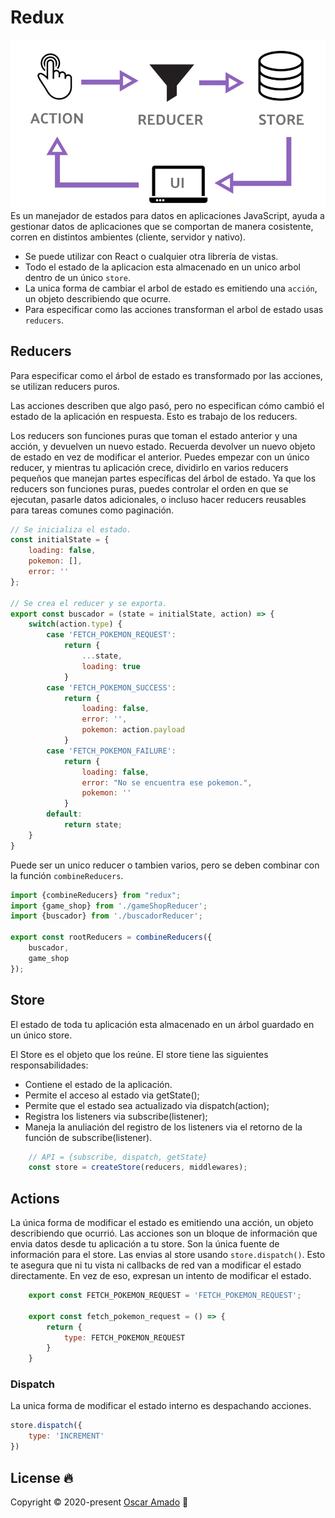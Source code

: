 
# Redux
![Redux ciclo](imgs/redux.png)
Es un manejador de estados para datos en aplicaciones JavaScript, ayuda a gestionar datos de aplicaciones que se comportan de manera cosistente, corren en distintos ambientes (cliente, servidor y nativo).

* Se puede utilizar con React o cualquier otra librería de vistas.
* Todo el estado de la aplicacion esta almacenado en un unico arbol dentro de un único `store`.
* La unica forma de cambiar el arbol de estado es emitiendo una `acción`, un objeto describiendo que ocurre.
* Para especificar como las acciones transforman el arbol de estado usas `reducers`.

## Reducers
Para especificar como el árbol de estado es transformado por las acciones, se utilizan reducers puros.

Las acciones describen que algo pasó, pero no especifican cómo cambió el estado de la aplicación en respuesta. Esto es trabajo de los reducers.

Los reducers son funciones puras que toman el estado anterior y una acción, y devuelven un nuevo estado. Recuerda devolver un nuevo objeto de estado en vez de modificar el anterior. Puedes empezar con un único reducer, y mientras tu aplicación crece, dividirlo en varios reducers pequeños que manejan partes específicas del árbol de estado. Ya que los reducers son funciones puras, puedes controlar el orden en que se ejecutan, pasarle datos adicionales, o incluso hacer reducers reusables para tareas comunes como paginación.

```javascript
// Se inicializa el estado.
const initialState = {
    loading: false,
    pokemon: [],
    error: ''
};

// Se crea el reducer y se exporta.
export const buscador = (state = initialState, action) => {
    switch(action.type) {
        case 'FETCH_POKEMON_REQUEST': 
            return {
                ...state,
                loading: true
            }
        case 'FETCH_POKEMON_SUCCESS':
            return {
                loading: false,
                error: '',
                pokemon: action.payload
            }
        case 'FETCH_POKEMON_FAILURE':
            return {
                loading: false,
                error: "No se encuentra ese pokemon.",
                pokemon: ''
            }
        default: 
            return state;
    }
}
```
Puede ser un unico reducer o tambien varios, pero se deben combinar con la función `combineReducers`.

```javascript
import {combineReducers} from "redux";
import {game_shop} from './gameShopReducer';
import {buscador} from './buscadorReducer';

export const rootReducers = combineReducers({
    buscador,
    game_shop    
});
 ```

## Store
El estado de toda tu aplicación esta almacenado en un árbol guardado en un único store.

El Store es el objeto que los reúne. El store tiene las siguientes responsabilidades:

* Contiene el estado de la aplicación.
* Permite el acceso al estado via getState();
* Permite que el estado sea actualizado via dispatch(action);
* Registra los listeners via subscribe(listener);
* Maneja la anuliación del registro de los listeners via el retorno de la función de subscribe(listener).

```javascript
    // API = {subscribe, dispatch, getState}
    const store = createStore(reducers, middlewares);
 ```
 
## Actions
La única forma de modificar el estado es emitiendo una acción, un objeto describiendo que ocurrió.
Las acciones son un bloque de información que envia datos desde tu aplicación a tu store. Son la única fuente de información para el store. Las envias al store usando `store.dispatch()`.
Esto te asegura que ni tu vista ni callbacks de red van a modificar el estado directamente. En vez de eso, expresan un intento de modificar el estado.
```javascript
    export const FETCH_POKEMON_REQUEST = 'FETCH_POKEMON_REQUEST';    

    export const fetch_pokemon_request = () => {
        return {
            type: FETCH_POKEMON_REQUEST        
        }    
    }

```
 ### Dispatch
 La unica forma de modificar el estado interno es despachando acciones.
 ```javascript
 store.dispatch({
     type: 'INCREMENT'
 })
 ```

## License 🔥
Copyright © 2020-present [Oscar Amado](https://github.com/ofaaoficial) 🧔
